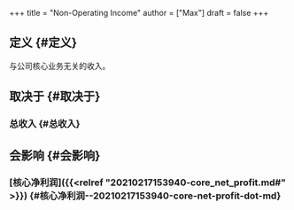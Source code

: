 +++
title = "Non-Operating Income"
author = ["Max"]
draft = false
+++

## 定义 {#定义}

与公司核心业务无关的收入。


## 取决于 {#取决于}


### 总收入 {#总收入}


## 会影响 {#会影响}


### [核心净利润]({{<relref "20210217153940-core_net_profit.md#" >}}) {#核心净利润--20210217153940-core-net-profit-dot-md}

